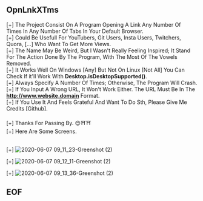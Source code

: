 ## OpnLnkXTms ##


[+] The Project Consist On A Program Opening A Link Any Number Of Times In Any Number Of Tabs In Your Default Browser.<br>
[+] Could Be Usefull For YouTubers, Git Users, Insta Users, Twitchers, Quora, [...] Who Want To Get More Views. <br>
[+] The Name May Be Weird, But I Wasn't Really Feeling Inspired; It Stand For The Action Done By The Program, With The Most Of The Vowels     Removed. <br>
[+] It Works Well On Windows [Any] But Not On Linux [Not All] You Can Check If it'll Work With <b>Desktop.isDesktopSupported()</b>. <br>
[+] Always Specify A Number Of Times; Otherwise, The Program Will Crash.
[+] If You Input A Wrong URL, It Won't Work Either. The URL Must Be In The <b>http://www.website.domain</b> Format. <br>
[+] If You Use It And Feels Grateful And Want To Do Sth, Please Give Me Credits [Github]. <br>

[+] Thanks For Passing By. 😊⛩⛩ <br>
[+] Here Are Some Screens. <br><br>

[+] ![2020-06-07 09_11_23-Greenshot (2)](https://user-images.githubusercontent.com/33132706/83963720-f0b6ce00-a89f-11ea-9b01-806130fb3c80.png)

[+] ![2020-06-07 09_12_11-Greenshot (2)](https://user-images.githubusercontent.com/33132706/83963739-1217ba00-a8a0-11ea-82fc-46eb650a4e55.png)

[+] ![2020-06-07 09_13_36-Greenshot (2)](https://user-images.githubusercontent.com/33132706/83963746-222f9980-a8a0-11ea-84ca-b04e0e16f660.png)


## EOF ##
